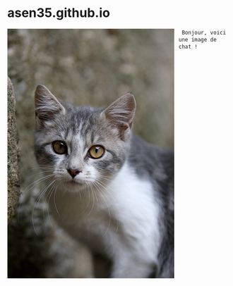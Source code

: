 # asen35.github.io

<img src="chat.jpg"
     alt="Chat"
     style="float: left; margin-right: 10px;" />
     
     Bonjour, voici une image de chat !
